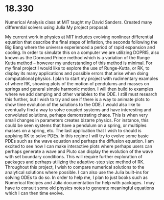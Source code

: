 # 18.330
Numerical Analysis class at MIT taught my David Sanders. Created many differential solvers using Julia
My project proposal:


My current work in physics at MIT includes evolving nonlinear differential equation that describe the final steps of Inflation, the seconds following the Big Bang where the universe experienced a period of rapid expansion and cooling. In order to simulate this on a computer we are utilizing DOPRI5, also known as the Dormand Prince method which is a variation of the Runge Kutta method – however my understanding of this method is minimal.
For my final project I would like to explore the use of Runge-Kutta, or RK, to display its many applications and possible errors that arise when doing computational physics. I plan to start my project with rudimentary examples of where RK, showing plots of the motion of pendulums and masses on springs and general simple harmonic motion. I will then build to examples where we add damping and other variables to the ODE. I still must research this further, but I wish to try and see if there is a way to animate plots to show time evolution of the solutions to the ODE. I would also like to eventually find a way to solve coupled systems and have interesting and convoluted solutions, perhaps demonstrating chaos. This is when very small changes in parameters creates bizarre physics. For instance, this could be seen systems that have a pendulum on a spring, or multiples masses on a spring, etc.
The last application that I wish to should is applying RK to solve PDEs. In this regime I will try to evolve some basic PDEs such as the wave equation and perhaps the diffusion equation. I am excited to see how I can make interactive plots where perhaps users can perhaps generate a wave and Pluto can display the evolution of the wave with set boundary conditions. This will require further exploration of packages and perhaps utilizing the adaptive-step size method of RK.
Throughout this project, I wish to compare numerical solutions to the analytical solutions where possible. I can also use the Julia built-ins for solving ODEs to do so. In order to help me, I plan to just books such as Numerical Recipes and Julia documentation for help with packages. I may have to consult some old physics notes to generate meaningful equations which I can then time evolve.
